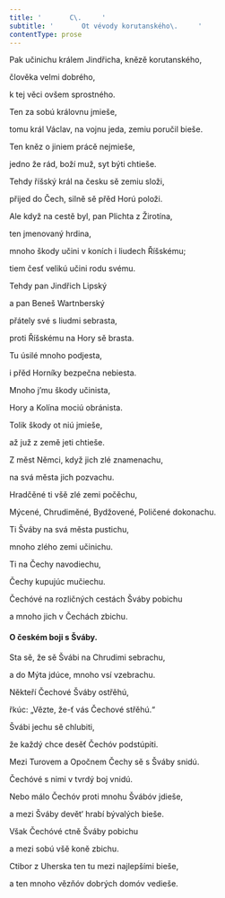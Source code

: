 ```yaml
---
title: '       C\.     '
subtitle: '       Ot vévody korutanského\.     '
contentType: prose
---
```


Pak učinichu králem Jindřicha, knězě korutanského,

člověka velmi dobrého,

k tej věci ovšem sprostného.

Ten za sobú královnu jmieše,

tomu král Václav, na vojnu jeda, zemiu poručil bieše.

Ten kněz o jiniem prácě nejmieše,

jedno že rád, boží muž, syt býti chtieše.

Tehdy říšský král na česku sě zemiu složi,

přijed do Čech, silně sě přěd Horú položi.

Ale když na cestě byl, pan Plichta z Žirotína,

ten jmenovaný hrdina,

mnoho škody učini v koních i liudech Říšskému;

tiem česť velikú učini rodu svému.

Tehdy pan Jindřich Lipský

a pan Beneš Wartnberský

přátely své s liudmi sebrasta,

proti Říšskému na Hory sě brasta.

Tu úsilé mnoho podjesta,

i přěd Horníky bezpečna nebiesta.

Mnoho j’mu škody učinista,

Hory a Kolína mociú obránista.

Tolik škody ot niú jmieše,

až juž z země jeti chtieše.

Z měst Němci, když jich zlé znamenachu,

na svá města jich pozvachu.

Hradčěné ti všě zlé zemi počěchu,

Mýcené, Chrudiměné, Bydžovené, Poličené dokonachu.

Ti Šváby na svá města pustichu,

mnoho zlého zemi učinichu.

Ti na Čechy navodiechu,

Čechy kupujúc mučiechu.

Čechóvé na rozličných cestách Šváby pobichu

a mnoho jich v Čechách zbichu.

#### O českém boji s Šváby.

Sta sě, že sě Švábi na Chrudimi sebrachu,

a do Mýta jdúce, mnoho vsí vzebrachu.

Někteří Čechové Šváby ostřěhú,

řkúc: „Vězte, že-ť vás Čechové střěhú.“

Švábi jechu sě chlubiti,

že každý chce desěť Čechóv podstúpiti.

Mezi Turovem a Opočnem Čechy sě s Šváby snidú.

Čechóvé s nimi v tvrdý boj vnidú.

Nebo málo Čechóv proti mnohu Švábóv jdieše,

a mezi Šváby devět‘ hrabí bývalých bieše.

Však Čechóvé ctně Šváby pobichu

a mezi sobú všě koně zbichu.

Ctibor z Uherska ten tu mezi najlepšími bieše,

a ten mnoho vězňóv dobrých domóv vedieše.
